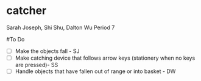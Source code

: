 # catcher<br>
Sarah Joseph, Shi Shu, Dalton Wu Period 7 <br>

#To Do<br>
-[ ] Make the objects fall - SJ<br>
-[ ] Make catching device that follows arrow keys (stationery when no keys are pressed)- SS<br>
-[ ] Handle objects that have fallen out of range or into basket - DW<br>
